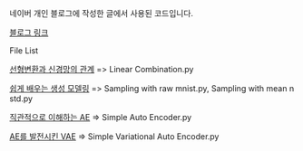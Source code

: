 네이버 개인 블로그에 작성한 글에서 사용된 코드입니다.

[블로그 링크](https://blog.naver.com/kimdenny123)


File List

[선형변환과 신경망의 관계](https://blog.naver.com/kimdenny123/222260295183) => Linear Combination.py

[쉽게 배우는 생성 모델링](https://blog.naver.com/kimdenny123/222265870404) => Sampling with raw mnist.py, Sampling with mean n std.py

[직관적으로 이해하는 AE](https://blog.naver.com/kimdenny123/222275766029) => Simple Auto Encoder.py

[AE를 발전시킨 VAE](https://blog.naver.com/kimdenny123/222277128029) => Simple Variational Auto Encoder.py